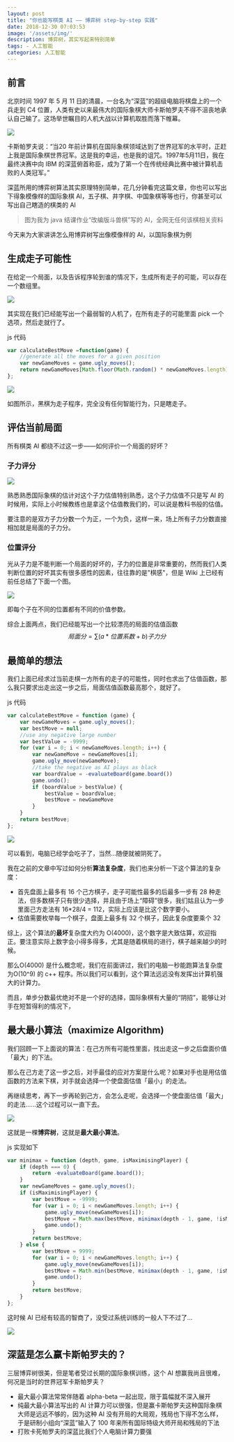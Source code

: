 ```yaml
---
layout: post
title: "你也能写棋类 AI —— 博弈树 step-by-step 实践"
date: 2018-12-30 07:03:53
image: '/assets/img/'
description: 博弈树，其实写起来特别简单
tags: - 人工智能
categories: 人工智能
---
```


## 前言

北京时间 1997 年 5 月 11 日的清晨，一台名为“深蓝”的超级电脑将棋盘上的一个兵走到 C4 位置，人类有史以来最伟大的国际象棋大师卡斯帕罗夫不得不沮丧地承认自己输了。这场举世瞩目的人机大战以计算机取胜而落下帷幕。

![](http://img.mp.itc.cn/upload/20170417/6cbaf35e175d4f25b971d8c8483e6052_th.jpeg)

卡斯帕罗夫说：“当20 年前计算机在国际象棋领域达到了世界冠军的水平时，正赶上我是国际象棋世界冠军。这是我的幸运，也是我的诅咒。1997年5月11日，我在最终决赛中向 IBM 的深蓝俯首称臣，成为了第一个在传统经典比赛中被计算机击败的人类冠军。”

深蓝所用的博弈树算法其实原理特别简单，花几分钟看完这篇文章，你也可以写出下得象模像样的国际象棋 AI，五子棋、井字棋、中国象棋等等也行，你甚至可以写出自己瞎造的棋类的 AI



> 图为我为 java 结课作业“改编版斗兽棋”写的 AI，全网无任何该棋相关资料

今天来为大家讲讲怎么用博弈树写出像模像样的 AI，以国际象棋为例

## 生成走子可能性

在给定一个局面，以及告诉程序轮到谁的情况下，生成所有走子的可能，可以存在一个数组里。

![](https://cdn-images-1.medium.com/max/2000/1*_Z_qtrm9ayf_UhycYudE3g.png)

其实现在我们已经能写出一个最弱智的人机了，在所有走子的可能里面 pick 一个选项，然后走就行了。

js 代码

```javascript
var calculateBestMove =function(game) {
    //generate all the moves for a given position
    var newGameMoves = game.ugly_moves();
    return newGameMoves[Math.floor(Math.random() * newGameMoves.length)];
};
```



![](https://cdn-images-1.medium.com/max/1250/1*GzOiJRh6Z3FOC3xmPEmKrQ.gif)

如图所示，黑棋为走子程序，完全没有任何智能行为，只是瞎走子。

## 评估当前局面

所有棋类 AI 都绕不过这一步——如何评价一个局面的好坏？

### 子力评分

![](https://cdn-images-1.medium.com/max/1250/1*e4p9BrCzJUdlqx7KVGW9aA.png)

熟悉熟悉国际象棋的估计对这个子力估值特别熟悉，这个子力估值不只是写 AI 的时候用，实际上小时候教练也是拿这个估值教我们的，可以说是教科书般的估值。

要注意的是双方子力分数一个为正，一个为负，这样一来，场上所有子力分数直接相加就是局面的子力分。

### 位置评分

光从子力是不能判断一个局面的好坏的，子力的位置是非常重要的，然而我们人类判断位置的好坏其实有很多感性的因素，往往靠的是"棋感"，但是 Wiki 上已经有前任总结了下面一个图。

![](https://cdn-images-1.medium.com/max/1250/1*iG6FUYZpU0_RKlqHnC8XxA.png)

即每个子在不同的位置都有不同的价值参数。

综合上面两点，我们已经能写出一个比较漂亮的局面的估值函数
$$
局面分 = \sum (a*位置系数 + b) 子力分
$$

## 最简单的想法

我们上面已经求过当前走棋一方所有的走子的可能性，同时也求出了估值函数，那么我只要求出走出这一步之后，局面估值函数最高那个，就好了。

js 代码

```javascript
var calculateBestMove = function (game) {
    var newGameMoves = game.ugly_moves();
    var bestMove = null;
    //use any negative large number
    var bestValue = -9999;
    for (var i = 0; i < newGameMoves.length; i++) {
        var newGameMove = newGameMoves[i];
        game.ugly_move(newGameMove);
        //take the negative as AI plays as black
        var boardValue = -evaluateBoard(game.board())
        game.undo();
        if (boardValue > bestValue) {
            bestValue = boardValue;
            bestMove = newGameMove
        }
    }
    return bestMove;
};
```

![](https://cdn-images-1.medium.com/max/1250/1*fTWDdJ2m3L72X6rqce9_tQ.gif)

可以看到，电脑已经学会吃子了，当然...随便就被阴死了。

我在之前的文章中写过如何分析**算法复杂度**，我们也来分析一下这个算法的复杂度：

- 首先盘面上最多有 16 个己方棋子，走子可能性最多的后最多一步有 28 种走法，但多数棋子只有很少选择，并且由于场上“障碍”很多，我们姑且认为一步里面己方走法有 16*28/4 = 112，实际上应该是比这个数字要小。
- 估值需要枚举每一个棋子，盘面上最多有 32 个棋子，因此复杂度要乘个 32

综上，这个算法的**最坏**复杂度大约为 O(4000)，这个数字是大致估算，欢迎指正。要注意实际上数字会小得多得多，尤其是随着棋局的进行，棋子越来越少的时候。

那么O(4000) 是什么概念呢，我们在前面讲过，我们的电脑一秒能跑算法复杂度为O(10^9) 的 c++ 程序。所以我们可以看到，这个算法远远没有发挥出计算机强大的计算力。

而且，单步分数最优绝对不是一个好的选择，国际象棋有大量的“阴招”，能够让对手在短暂得利的情况下，

## 最大最小算法（maximize Algorithm)

我们回顾一下上面说的算法：在己方所有可能性里面，找出走这一步之后盘面价值「最大」的下法。

那么在己方走了这一步之后，对手最佳的应对方案是什么呢？如果对手也是用估值函数的方法来下棋，对手就会选择一个使盘面估值「最小」的走法。

再继续思考，再下一步再轮到己方，会怎么走呢，会选择一个使盘面估值「最大」的走法......这个过程可以一直下去。

![](https://cdn-images-1.medium.com/max/1250/1*UA5VlNs7s4gl80VknA099w.jpeg)

这就是一棵**博弈树**，这就是**最大最小算法**。

js 实现如下

```js
var minimax = function (depth, game, isMaximisingPlayer) {
    if (depth === 0) {
        return -evaluateBoard(game.board());
    }
    var newGameMoves = game.ugly_moves();
    if (isMaximisingPlayer) {
        var bestMove = -9999;
        for (var i = 0; i < newGameMoves.length; i++) {
            game.ugly_move(newGameMoves[i]);
            bestMove = Math.max(bestMove, minimax(depth - 1, game, !isMaximisingPlayer));
            game.undo();
        }
        return bestMove;
    } else {
        var bestMove = 9999;
        for (var i = 0; i < newGameMoves.length; i++) {
            game.ugly_move(newGameMoves[i]);
            bestMove = Math.min(bestMove, minimax(depth - 1, game, !isMaximisingPlayer));
            game.undo();
        }
        return bestMove;
    }
};
```

这时候 AI 已经有较高的智商了，没受过系统训练的一般人下不过了...

![](https://cdn-images-1.medium.com/max/1250/1*sX_XwfPrOQ6c62iuVZ75fw.gif)

## 深蓝是怎么赢卡斯帕罗夫的？

三层博弈树很美，但是笔者受过长期的国际象棋训练，这个 AI 想赢我尚且很难，何况是当时的世界冠军卡斯帕罗夫？

- 最大最小算法常常伴随着 alpha-beta 一起出现，限于篇幅就不深入展开
- 纯最大最小算法写出的 AI 计算力可以很强，但是赢卡斯帕罗夫这种国际象棋大师是远远不够的，因为这种 AI 没有开局的大局观，残局也下得不怎么样，于是研制小组向“深蓝”输入了 100 年来所有国际特级大师开局和残局的下法
- 打败卡死帕罗夫的深蓝比我们个人电脑计算力要强